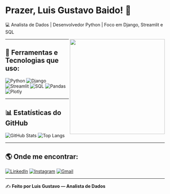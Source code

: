 # Prazer, Luis Gustavo Baido! 👋
💻 Analista de Dados | Desenvolvedor Python | Foco em Django, Streamlit e SQL  

<img src="![Uploading image.png…]()
" width="300" align="right">

---

## 🚀 Ferramentas e Tecnologias que uso:
![Python](https://img.shields.io/badge/Python-000?style=for-the-badge&logo=python&logoColor=3776AB)
![Django](https://img.shields.io/badge/Django-000?style=for-the-badge&logo=django&logoColor=092E20)
![Streamlit](https://img.shields.io/badge/Streamlit-000?style=for-the-badge&logo=streamlit&logoColor=FF4B4B)
![SQL](https://img.shields.io/badge/SQL-000?style=for-the-badge&logo=postgresql&logoColor=336791)
![Pandas](https://img.shields.io/badge/Pandas-000?style=for-the-badge&logo=pandas&logoColor=150458)
![Plotly](https://img.shields.io/badge/Plotly-000?style=for-the-badge&logo=plotly&logoColor=3F4F75)

---

## 📊 Estatísticas do GitHub
![GitHub Stats](https://github-readme-stats.vercel.app/api?username=Gusbaido&show_icons=true&theme=radical)
![Top Langs](https://github-readme-stats.vercel.app/api/top-langs/?username=Gusbaido&layout=compact&theme=radical)

---

## 🌎 Onde me encontrar:
[![LinkedIn](https://img.shields.io/badge/LinkedIn-000?style=for-the-badge&logo=linkedin&logoColor=0E76A8)]([https://www.linkedin.com/in/luis-gustavo-santos-baido-a0aa47159/])
[![Instagram](https://img.shields.io/badge/Instagram-000?style=for-the-badge&logo=instagram&logoColor=E4405F)](https://instagram.com/gustavobaido)
[![Gmail](https://img.shields.io/badge/Gmail-000?style=for-the-badge&logo=gmail&logoColor=D14836)](mailto:gb4ido@gmail.com)

---

✍️ **Feito por Luis Gustavo — Analista de Dados**
